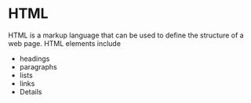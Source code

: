 # HTML

HTML is a markup language that can be used to define the structure of a web page. HTML elements include

* headings
* paragraphs
* lists
* links
* Details